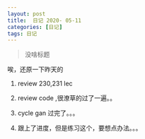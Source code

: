 ```yaml
---
layout: post
title:  日记 2020- 05-11 
categories: [日记]
tags: 日记
---
```


> 没啥标题

唉，还原一下昨天的

1. review 230,231 lec

2. review code ,很潦草的过了一遍。。

3. cycle gan 过完了。。。

4. 跟上了进度，但是练习这个，要想点办法。。。